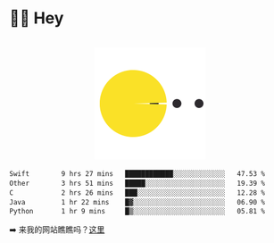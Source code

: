 
# 👋🏻 Hey
<div align="center">
	<br>
	<img src="https://raw.githubusercontent.com/Aniket965/Aniket965/master/pacman.svg?sanitize=true" width="200" height="200">
	<br>
</div>

<!--START_SECTION:waka-->

```txt
Swift        9 hrs 27 mins   ████████████░░░░░░░░░░░░░   47.53 %
Other        3 hrs 51 mins   █████░░░░░░░░░░░░░░░░░░░░   19.39 %
C            2 hrs 26 mins   ███░░░░░░░░░░░░░░░░░░░░░░   12.28 %
Java         1 hr 22 mins    █▓░░░░░░░░░░░░░░░░░░░░░░░   06.90 %
Python       1 hr 9 mins     █▒░░░░░░░░░░░░░░░░░░░░░░░   05.81 %
```

<!--END_SECTION:waka-->

 ➡️  来我的网站瞧瞧吗？[这里](https://www.shaolongfei.com)
